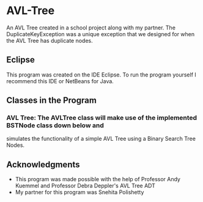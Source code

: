 # AVL-Tree
An AVL Tree created in a school project along with my partner. The DuplicateKeyException was a unique exception that we designed for when the AVL Tree has duplicate nodes.

## Eclipse
This program was created on the IDE Eclipse. To run the program yourself I recommend this IDE or NetBeans for Java.

## Classes in the Program
  ### AVL Tree: The AVLTree class will make use of the implemented BSTNode<K> class down below and
   simulates the functionality of a simple AVL Tree using a Binary Search Tree
   Nodes.

## Acknowledgments

* This program was made possible with the help of Professor Andy Kuemmel and Professor Debra Deppler's AVL Tree ADT
* My partner for this program was Snehita Polishetty
